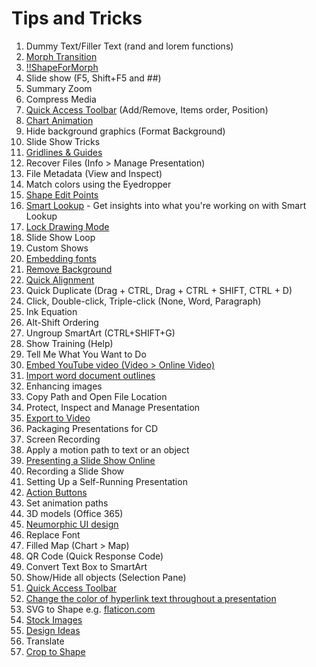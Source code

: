 # Tips and Tricks

1. Dummy Text/Filler Text (rand and lorem functions)
1. [Morph Transition](https://support.microsoft.com/en-us/office/use-the-morph-transition-in-powerpoint-8dd1c7b2-b935-44f5-a74c-741d8d9244ea)
1. [!!ShapeForMorph](https://support.microsoft.com/en-us/office/morph-transition-tips-and-tricks-bc7f48ff-f152-4ee8-9081-d3121788024f)
1. Slide show (F5, Shift+F5 and ##)
1. Summary Zoom
1. Compress Media
1. [Quick Access Toolbar](https://support.microsoft.com/en-us/topic/customize-the-quick-access-toolbar-43fff1c9-ebc4-4963-bdbd-c2b6b0739e52) (Add/Remove, Items order, Position)
1. [Chart Animation](https://support.microsoft.com/en-us/office/video-animate-charts-and-smartart-0d713521-23c2-46aa-9824-2811297baad7)
1. Hide background graphics (Format Background)
1. Slide Show Tricks
1. [Gridlines & Guides](https://support.microsoft.com/en-us/topic/work-with-gridlines-and-use-snap-to-grid-in-powerpoint-84ed7394-5b37-4326-b13d-60fbc845e096)
1. Recover Files (Info > Manage Presentation)
1. File Metadata (View and Inspect)
1. Match colors using the Eyedropper
1. [Shape Edit Points](https://support.microsoft.com/en-us/office/draw-or-edit-a-freeform-shape-44d7bb9d-c05c-4e1c-a486-e35fc322299b)
1. [Smart Lookup](https://support.microsoft.com/en-us/topic/get-insights-into-what-you-re-working-on-with-smart-lookup-debf2083-5ac0-4739-8667-ae2467bec044) - Get insights into what you're working on with Smart Lookup
1. [Lock Drawing Mode](https://support.microsoft.com/en-us/office/draw-or-delete-a-line-or-connector-f304ef73-9514-450b-9bb9-28c6057020f2)
1. Slide Show Loop
1. Custom Shows
1. [Embedding fonts](https://support.microsoft.com/en-us/office/embed-fonts-in-documents-or-presentations-cb3982aa-ea76-4323-b008-86670f222dbc)
1. [Remove Background](https://support.microsoft.com/en-us/topic/remove-the-background-of-a-picture-c0819a62-6844-4190-8d67-6fb1713a12bf)
1. [Quick Alignment](https://support.microsoft.com/en-us/office/align-and-arrange-objects-on-a-slide-5f961535-a2ae-4914-a24a-94c669903ae3)
1. Quick Duplicate (Drag + CTRL, Drag + CTRL + SHIFT, CTRL + D)
1. Click, Double-click, Triple-click (None, Word, Paragraph)
1. Ink Equation
1. Alt-Shift Ordering
1. Ungroup SmartArt (CTRL+SHIFT+G)
1. Show Training (Help)
1. Tell Me What You Want to Do
1. [Embed YouTube video (Video > Online Video)](https://support.microsoft.com/en-us/office/insert-a-video-from-youtube-or-another-site-8340ec69-4cee-4fe1-ab96-4849154bc6db)
1. [Import word document outlines](https://support.microsoft.com/en-us/office/create-a-powerpoint-presentation-from-an-outline-f6294909-04e9-4020-b9a8-4587b112692c)
1. Enhancing images
1. Copy Path and Open File Location
1. Protect, Inspect and Manage Presentation
1. [Export to Video](https://support.microsoft.com/en-us/office/save-a-presentation-as-a-video%E2%80%8B-in-powerpoint-ba919059-523d-40a8-b99c-08d18996c09d)
1. Packaging Presentations for CD
1. Screen Recording
1. Apply a motion path to text or an object
1. [Presenting a Slide Show Online](https://support.microsoft.com/en-us/office/broadcast-your-powerpoint-presentation-online-to-a-remote-audience-25330108-518e-44be-a281-e3d85f784fee)
1. Recording a Slide Show
1. Setting Up a Self-Running Presentation
1. [Action Buttons](https://support.microsoft.com/en-us/office/add-commands-to-your-presentation-with-action-buttons-7db2c0f8-5424-4780-93cb-8ac2b6b5f6ce)
1. Set animation paths
1. 3D models (Office 365)
1. [Neumorphic UI design](https://www.youtube.com/watch?v=rmDgBy7bjiU)
1. Replace Font
1. Filled Map (Chart > Map)
1. QR Code (Quick Response Code)
1. Convert Text Box to SmartArt
1. Show/Hide all objects (Selection Pane)
1. [Quick Access Toolbar](https://support.microsoft.com/en-us/topic/customize-the-quick-access-toolbar-43fff1c9-ebc4-4963-bdbd-c2b6b0739e52)
1. [Change the color of hyperlink text throughout a presentation](https://support.microsoft.com/en-us/office/change-the-color-of-hyperlink-text-throughout-a-presentation-77c55b2d-3b2e-4ec4-924c-3165972e1bfa)
1. SVG to Shape e.g. [flaticon.com](https://www.flaticon.com)
1. [Stock Images](https://support.microsoft.com/en-us/office/insert-images-icons-and-more-in-microsoft-365-c7b78cdf-2503-4993-8664-851085c30fce)
1. [Design Ideas](https://support.microsoft.com/en-us/office/create-professional-slide-layouts-with-powerpoint-designer-53c77d7b-dc40-45c2-b684-81415eac0617)
1. Translate
1. [Crop to Shape](https://support.microsoft.com/en-us/office/video-crop-a-picture-to-fit-a-shape-d9ed38c2-1006-4245-9eec-9dd4f722986d)
